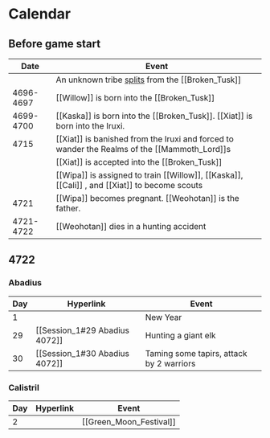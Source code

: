 # Calendar
## Before game start
| Date |  Event                                                                                           |
|  ---  |  ---  | 
|  | An unknown tribe [splits](The_Schism) from the [[Broken_Tusk]] |
|4696-4697 |  [[Willow]] is born into the [[Broken_Tusk]] |
| 4699-4700 | [[Kaska]] is born into the [[Broken_Tusk]]. [[Xiat]] is born into the Iruxi.            |
| 4715 |[[Xiat]] is banished from the Iruxi and forced to wander the Realms of the [[Mammoth_Lord]]s    |
| |[[Xiat]] is accepted into the [[Broken_Tusk]]                                                   |
| | [[Wipa]]  is assigned to train [[Willow]], [[Kaska]], [[Cali]] , and [[Xiat]]  to become scouts |
| 4721| [[Wipa]] becomes pregnant. [[Weohotan]] is the father.                                        |
| 4721-4722 | [[Weohotan]] dies in a hunting accident                                                       |

## 4722
### Abadius
| Day | Hyperlink                     | Event    |
| --- | ----------------------------- | -------- |
| 1   |                               | New Year |
| 29  | [[Session_1#29 Abadius 4072]] | Hunting a giant elk |
| 30  | [[Session_1#30 Abadius 4072]] | Taming some tapirs, attack by 2 warriors |

### Calistril
| Day | Hyperlink | Event                   |
| --- | --------- | ----------------------- |
| 2   |           | [[Green_Moon_Festival]] |

